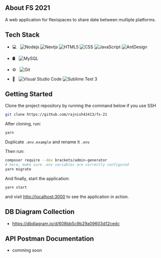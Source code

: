 
## About FS 2021 

 A web application for flexispaces to share date between mutliple platforms.

## Tech Stack
- 💻 &nbsp;
    ![Nodejs](https://img.shields.io/badge/-NODEJS-333333?style=flat&logo=nodejs&logoColor=00599C)
    ![Nextjs](https://img.shields.io/badge/-NEXTJS-333333?style=flat&logo=nextjs)
	![HTML5](https://img.shields.io/badge/-HTML5-333333?style=flat&logo=HTML5)
	![CSS](https://img.shields.io/badge/-CSS-333333?style=flat&logo=CSS3&logoColor=1572B6)
	![JavaScript](https://img.shields.io/badge/-JavaScript-333333?style=flat&logo=javascript)
	![AntDesign](https://img.shields.io/badge/-Bootstrap-333333?style=flat&logo=bootstrap&logoColor=563D7C)

- 🛢 &nbsp;
    ![MySQL](https://img.shields.io/badge/-MySQL-333333?style=flat&logo=mysql)

- ⚙️ &nbsp;
    ![Git](https://img.shields.io/badge/-Git-333333?style=flat&logo=git)

- 🔧 &nbsp;
    ![Visual Studio Code](https://img.shields.io/badge/-Visual%20Studio%20Code-333333?style=flat&logo=visual-studio-code&logoColor=007ACC)
    ![Sublime Text 3](https://img.shields.io/badge/-Sublime%20Text%203-333333?style=flat&logo=sublime-code)

## Getting Started

Clone the project repository by running the command below if you use SSH

```bash
git clone https://github.com/rajnish42413/fs-21
```

After cloning, run:

```bash
yarn 
```

Duplicate `.env.example` and rename it `.env`

Then run:

```bash
composer require --dev brackets/admin-generator
# here, make sure .env variables are correctly configured
yarn migrate
```

And finally, start the application:

```bash
yarn start
```

and visit [http://localhost:3000](http://localhost:3000) to see the application in action.


## DB Diagram Collection

 - https://dbdiagram.io/d/608bb5c9b29a09603d12cedc

## API Postman Documentation

 - comming soon
